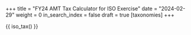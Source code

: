 +++
title = "FY24 AMT Tax Calculator for ISO Exercise"
date = "2024-02-29"
weight = 0
in_search_index = false
draft = true
[taxonomies]
+++

<i class="fa-solid fa-user"></i>

{{ iso_tax() }}